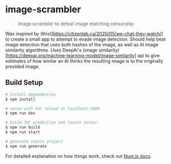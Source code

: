 # image-scrambler

> Image scrambler to defeat image matching censorship

Was inspired by (this)[https://citizenlab.ca/2020/05/we-chat-they-watch/] to create a small app to attempt to evade image detection.
Should help beat image detection that uses both hashes of the image, as well as AI image similarity algorithms. Uses DeepAi's 
(image similarity)[https://deepai.org/machine-learning-model/image-similarity] api to give estimates of how similar an AI thinks
the resulting image is to the originally provided image.

## Build Setup

```bash
# install dependencies
$ npm install

# serve with hot reload at localhost:3000
$ npm run dev

# build for production and launch server
$ npm run build
$ npm run start

# generate static project
$ npm run generate
```

For detailed explanation on how things work, check out [Nuxt.js docs](https://nuxtjs.org).
